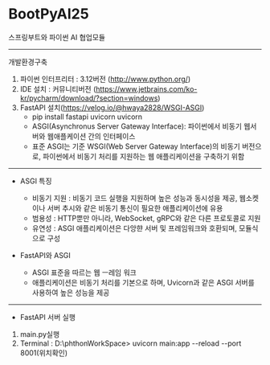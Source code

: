 # BootPyAI25
 스프링부트와 파이썬 AI 협업모듈

---
개발환경구축

1. 파이썬 인터프리터 : 3.12버전 (http://www.python.org/)
2. IDE 설치 : 커뮤니티버전 (https://www.jetbrains.com/ko-kr/pycharm/download/?section=windows)
3. FastAPI 설치(https://velog.io/@hwaya2828/WSGI-ASGI)
   - pip install fastapi uvicorn uvicorn
    - ASGI(Asynchronus Server Gateway Interface): 파이썬에서 비동기 웹서버와 웹애플케이션 간의 인터페이스
    - 표준 ASGI는 기준 WSGI(Web Server Gateway Interface)의 비동기 버전으로, 파이썬에서 비동기 처리를 지원하는 웹 애플리케이션을 구축하기 위함

---
- ASGI 특징
   - 비동기 지원 : 비동기 코드 실행을 지원하며 높은 성능과 동시성을 제공, 웹소켓이나 서버 추시와 같은 비동기 통신이 필요한 애플리케이션에 유용
   - 범용성 : HTTP뿐만 아니라, WebSocket, gRPC와 같은 다른 프로토콜로 지원
   - 유연성 : ASGI 애플리케이션은 다앙햔 서버 및 프레임워크와 호환되며, 모듈식으로 구성

- FastAPI와 ASGI
   - ASGI 표준을 따르는 웹 ㅡ레임 워크
   - 애플리케이션은 비동기 처리를 기본으로 하며, Uvicorn과 같은 ASGI 서버를 사용하여 높은 성능을 제공

---
- FastAPI 서버 실행
 1. main.py실행
 2. Terminal : D:\phthonWorkSpace> uvicorn main:app --reload --port 8001(위치확인)
